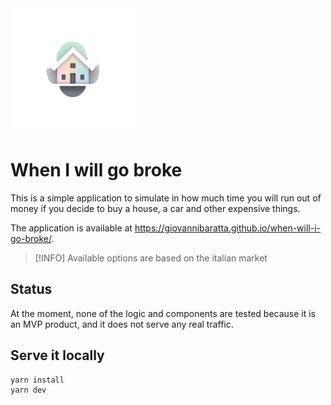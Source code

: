 <img alt="logo" height="200" src="assets/images/logo-no-background.png" width="200"/>

# When I will go broke

This is a simple application to simulate in how much time you will run out of money if you decide to buy a house, a car
and other expensive things.

The application is available at https://giovannibaratta.github.io/when-will-i-go-broke/.

> [!INFO]
> Available options are based on the italian market

## Status

At the moment, none of the logic and components are tested because it is an MVP product, and it does not serve any real
traffic.

## Serve it locally

```bash
yarn install
yarn dev
```
